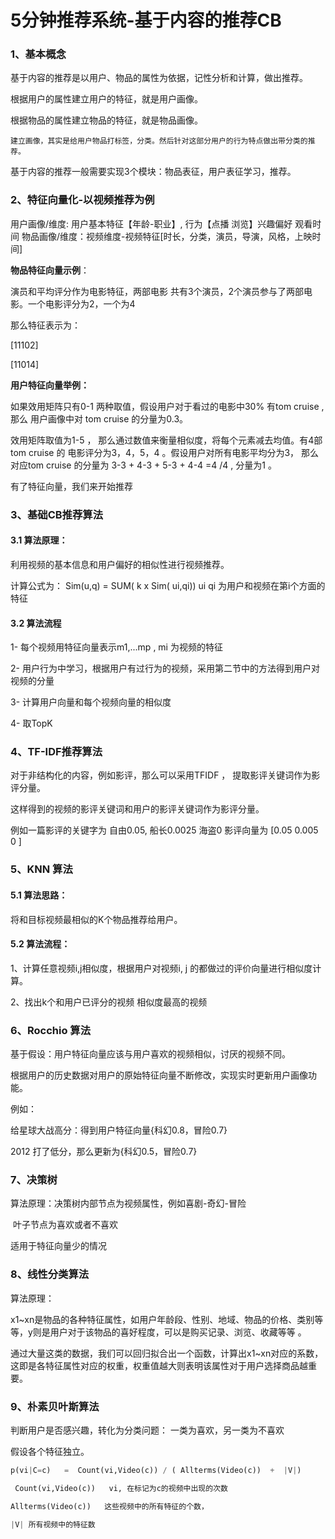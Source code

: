 # 5分钟推荐系统-基于内容的推荐CB

### 1、基本概念

基于内容的推荐是以用户、物品的属性为依据，记性分析和计算，做出推荐。

根据用户的属性建立用户的特征，就是用户画像。

根据物品的属性建立物品的特征，就是物品画像。

```
建立画像，其实是给用户物品打标签，分类。然后针对这部分用户的行为特点做出带分类的推荐。
```

基于内容的推荐一般需要实现3个模块：物品表征，用户表征学习，推荐。

### 2、特征向量化-以视频推荐为例

用户画像/维度:   用户基本特征【年龄-职业】, 行为【点播 浏览】兴趣偏好 观看时间
物品画像/维度：视频维度-视频特征[时长，分类，演员，导演，风格，上映时间]



**物品特征向量示例**：

演员和平均评分作为电影特征，两部电影 共有3个演员，2个演员参与了两部电影。一个电影评分为2，一个为4

那么特征表示为：

[11102] 

[11014]



**用户特征向量举例：**

如果效用矩阵只有0-1 两种取值，假设用户对于看过的电影中30% 有tom cruise , 那么 用户画像中对 tom cruise 的分量为0.3。

效用矩阵取值为1-5 ， 那么通过数值来衡量相似度，将每个元素减去均值。有4部tom cruise 的 电影评分为3，4，5，4 。假设用户对所有电影平均分为3， 那么对应tom cruise 的分量为 3-3 + 4-3 + 5-3 + 4-4  =4 /4 , 分量为1 。 

有了特征向量，我们来开始推荐

### 3、基础CB推荐算法

#### 3.1 算法原理：

利用视频的基本信息和用户偏好的相似性进行视频推荐。

计算公式为： Sim(u,q) = SUM( k x Sim( ui,qi))     ui qi 为用户和视频在第i个方面的特征

#### 3.2 算法流程

1- 每个视频用特征向量表示m1,...mp , mi 为视频的特征

2- 用户行为中学习，根据用户有过行为的视频，采用第二节中的方法得到用户对视频的分量

3- 计算用户向量和每个视频向量的相似度

4- 取TopK 

### 4、TF-IDF推荐算法

对于非结构化的内容，例如影评，那么可以采用TFIDF ， 提取影评关键词作为影评分量。  

这样得到的视频的影评关键词和用户的影评关键词作为影评分量。

例如一篇影评的关键字为 自由0.05, 船长0.0025 海盗0        影评向量为 [0.05  0.005 0 ]

### 5、KNN 算法

#### 5.1 算法思路：

将和目标视频最相似的K个物品推荐给用户。

#### 5.2 算法流程：

1、计算任意视频i,j相似度，根据用户对视频i, j 的都做过的评价向量进行相似度计算。

2、找出k个和用户已评分的视频 相似度最高的视频



### 6、Rocchio 算法

基于假设：用户特征向量应该与用户喜欢的视频相似，讨厌的视频不同。

根据用户的历史数据对用户的原始特征向量不断修改，实现实时更新用户画像功能。

例如：

给星球大战高分：得到用户特征向量{科幻0.8，冒险0.7}

2012 打了低分，那么更新为{科幻0.5，冒险0.7}



### 7、决策树

算法原理：决策树内部节点为视频属性，例如喜剧-奇幻-冒险  

​                  叶子节点为喜欢或者不喜欢

适用于特征向量少的情况

 

### 8、线性分类算法

算法原理：

x1~xn是物品的各种特征属性，如用户年龄段、性别、地域、物品的价格、类别等等，y则是用户对于该物品的喜好程度，可以是购买记录、浏览、收藏等等 。  

通过大量这类的数据，我们可以回归拟合出一个函数，计算出x1~xn对应的系数，这即是各特征属性对应的权重，权重值越大则表明该属性对于用户选择商品越重要。



### 9、朴素贝叶斯算法

判断用户是否感兴趣，转化为分类问题： 一类为喜欢，另一类为不喜欢

假设各个特征独立。

```python
p(vi|C=c)   =  Count(vi,Video(c)) / ( Allterms(Video(c))  +  |V|) 

 Count(vi,Video(c))   vi, 在标记为c的视频中出现的次数  

Allterms(Video(c))   这些视频中的所有特征的个数，

|V| 所有视频中的特征数
```









 